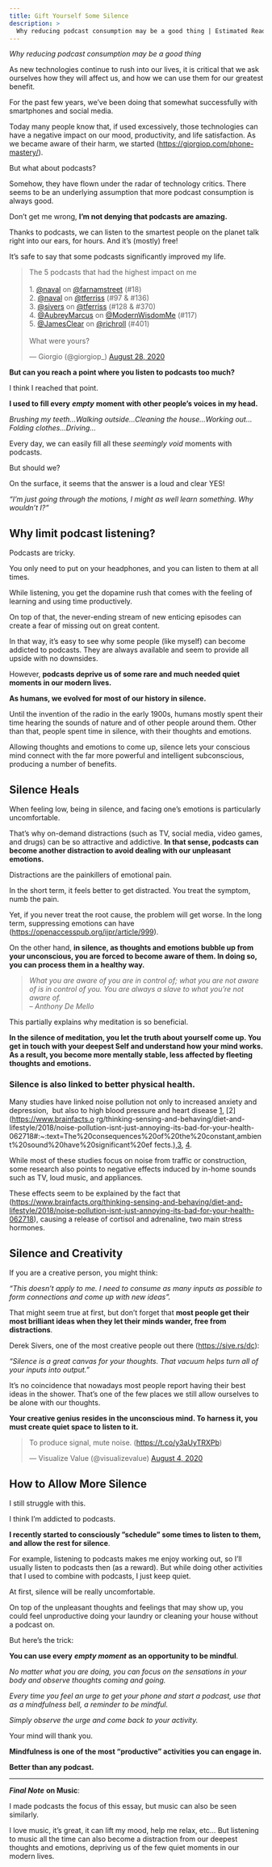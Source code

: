 ```yaml
---
title: Gift Yourself Some Silence
description: >
  Why reducing podcast consumption may be a good thing | Estimated Reading time: 5 minutes
---
```


*Why reducing podcast consumption may be a good thing*

As new technologies continue to rush into our lives, it is critical that we ask ourselves how they will affect us, and how we can use them for our greatest benefit.

For the past few years, we’ve been doing that somewhat successfully with smartphones and social media.

Today many people know that, if used excessively, those technologies can have a negative impact on our mood, productivity, and life satisfaction. As we became aware of their harm, we started
(https://giorgiop.com/phone-mastery/).

But what about podcasts?

Somehow, they have flown under the radar of technology critics. There seems to be an underlying assumption that more podcast consumption is always good.

Don’t get me wrong, **I’m not denying that podcasts are amazing.**

Thanks to podcasts, we can listen to the smartest people on the planet talk right into our ears, for hours. And it’s (mostly) free!

It’s safe to say that some podcasts significantly improved my life.


<blockquote class="twitter-tweet" data-theme="dark"><p lang="en" dir="ltr">The 5 podcasts that had the highest impact on me<br><br>1. <a href="https://twitter.com/naval?ref_src=twsrc%5Etfw">@naval</a> on <a href="https://twitter.com/farnamstreet?ref_src=twsrc%5Etfw">@farnamstreet</a> (#18)<br>2. <a href="https://twitter.com/naval?ref_src=twsrc%5Etfw">@naval</a> on <a href="https://twitter.com/tferriss?ref_src=twsrc%5Etfw">@tferriss</a> (#97 &amp; #136)<br>3. <a href="https://twitter.com/sivers?ref_src=twsrc%5Etfw">@sivers</a> on <a href="https://twitter.com/tferriss?ref_src=twsrc%5Etfw">@tferriss</a> (#128 &amp; #370)<br>4. <a href="https://twitter.com/AubreyMarcus?ref_src=twsrc%5Etfw">@AubreyMarcus</a> on <a href="https://twitter.com/ModernWisdomMe?ref_src=twsrc%5Etfw">@ModernWisdomMe</a> (#117)<br>5. <a href="https://twitter.com/JamesClear?ref_src=twsrc%5Etfw">@JamesClear</a> on <a href="https://twitter.com/richroll?ref_src=twsrc%5Etfw">@richroll</a> (#401)<br><br>What were yours?</p>&mdash; Giorgio (@giorgiop_) <a href="https://twitter.com/giorgiop_/status/1299368586381725696?ref_src=twsrc%5Etfw">August 28, 2020</a></blockquote> <script async src="https://platform.twitter.com/widgets.js" charset="utf-8"></script>

  **But can you reach a point where you listen to podcasts too much?**

I think I reached that point.

**I used to fill every** ***empty*** **moment with other people’s voices in my head.**

*Brushing my teeth…Walking outside…Cleaning the house…Working out…Folding clothes…Driving…*

Every day, we can easily fill all these *seemingly void* moments with podcasts.

But should we?

On the surface, it seems that the answer is a loud and clear YES!

*“I’m just going through the motions, I might as well learn something. Why wouldn’t I?”*

## Why limit podcast listening?

Podcasts are tricky. 

You only need to put on your headphones, and you can listen to them at all times.

While listening, you get the dopamine rush that comes with the feeling of learning and using time productively. 

On top of that, the never-ending stream of new enticing episodes can create a fear of missing out on great content. 

In that way, it’s easy to see why some people (like myself) can become addicted to podcasts. They are always available and seem to provide all upside with no downsides.

However, **podcasts deprive us of some rare and much needed quiet moments in our modern lives.**

**As humans, we evolved for most of our history in silence.**

Until the invention of the radio in the early 1900s, humans mostly spent their time hearing the sounds of nature and of other people around them. Other than that, people spent time in silence, with their thoughts
and emotions. 

Allowing thoughts and emotions to come up, silence lets your conscious mind connect with the far more powerful and intelligent subconscious, producing a number of benefits.

## Silence Heals

When feeling low, being in silence, and facing one’s emotions is particularly uncomfortable.

That’s why on-demand distractions (such as TV, social media, video games, and drugs) can be so attractive and addictive. **In that sense, podcasts can become another distraction to avoid dealing with our
unpleasant emotions.**

Distractions are the painkillers of emotional pain. 

In the short term, it feels better to get distracted. You treat the symptom, numb the pain. 

Yet, if you never treat the root cause, the problem will get worse. In the long term, suppressing emotions can have (https://openaccesspub.org/ijpr/article/999).

On the other hand, **in silence, as thoughts and emotions bubble up from your unconscious, you are forced to become aware of them. In doing so, you can process them in a healthy way.**


> *What you are aware of you are in control of; what you are not aware of is in control of you. You are always a slave to what you’re not aware of.* \
> *– Anthony De Mello*
>
>

This partially explains why meditation is so beneficial.

**In the silence of meditation, you let the truth about yourself come up. You get in touch with your deepest Self and understand how your mind works. As a result, you become more mentally stable, less affected by
fleeting thoughts and emotions.**

### **Silence is also linked to better physical health.**

Many studies have linked noise pollution not only to increased anxiety and depression,  but also to high blood pressure and heart disease [1](https://pubmed.ncbi.nlm.nih.gov/21084328), [2](https://www.brainfacts.o
rg/thinking-sensing-and-behaving/diet-and-lifestyle/2018/noise-pollution-isnt-just-annoying-its-bad-for-your-health-062718#:~:text=The%20consequences%20of%20the%20constant,ambient%20sound%20have%20significant%20ef
fects.),[3](https://ehp.niehs.nih.gov/doi/10.1289/ehp.1409400), [4](https://www.huffpost.com/entry/noise-health_n_4570071). 

While most of these studies focus on noise from traffic or construction, some research also points to negative effects induced by in-home sounds such as TV, loud music, and appliances. 

These effects seem to be explained by the fact that (https://www.brainfacts.org/thinking-sensing-and-behaving/diet-and-lifestyle/2018/noise-pollution-isnt-just-annoying-its-bad-for-your-health-062718), causing a
release of cortisol and adrenaline, two main stress hormones.

## **Silence and Creativity**

If you are a creative person, you might think:

*“This doesn’t apply to me. I need to consume as many inputs as possible to form connections and come up with new ideas”.*

That might seem true at first, but don’t forget that **most people get their most brilliant ideas when they let their minds wander, free from distractions**.

Derek Sivers, one of the most creative people out there (https://sive.rs/dc):

*“Silence is a great canvas for your thoughts. That vacuum helps turn all of your inputs into output.”*

It’s no coincidence that nowadays most people report having their best ideas in the shower. That’s one of the few places we still allow ourselves to be alone with our thoughts.

**Your creative genius resides in the unconscious mind. To harness it, you must create quiet space to listen to it.**


> To produce signal, mute noise. (https://t.co/y3aUyTRXPb)
>
> — Visualize Value (@visualizevalue) [August 4, 2020](https://twitter.com/visualizevalue/status/1290662571528388609?ref_src=twsrc%5Etfw)

  ## **How to Allow More Silence**

I still struggle with this.

I think I’m addicted to podcasts. 

**I recently started to consciously ”schedule” some times to listen to them, and allow the rest for silence**.

For example, listening to podcasts makes me enjoy working out, so I’ll usually listen to podcasts then (as a reward). But while doing other activities that I used to combine with podcasts, I just keep quiet.

At first, silence will be really uncomfortable. 

On top of the unpleasant thoughts and feelings that may show up, you could feel unproductive doing your laundry or cleaning your house without a podcast on.

But here’s the trick:

**You can use every** ***empty moment*** **as an opportunity to be mindful**.

*No matter what you are doing, you can focus on the sensations in your body and observe thoughts coming and going.*

*Every time you feel an urge to get your phone and start a podcast, use that as a mindfulness bell, a reminder to be mindful.*

*Simply observe the urge and come back to your activity.*

Your mind will thank you.

**Mindfulness is one of the most “productive” activities you can engage in.**

**Better than any podcast.**

---

***Final Note*** **on Music**:

I made podcasts the focus of this essay, but music can also be seen similarly.

I love music, it’s great, it can lift my mood, help me relax, etc… But listening to music all the time can also become a distraction from our deepest thoughts and emotions, depriving us of the few quiet moments in
our modern lives.
